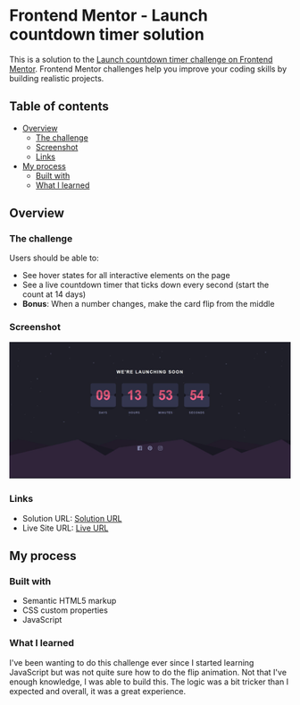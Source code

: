 # Frontend Mentor - Launch countdown timer solution

This is a solution to the [Launch countdown timer challenge on Frontend Mentor](https://www.frontendmentor.io/challenges/launch-countdown-timer-N0XkGfyz-). Frontend Mentor challenges help you improve your coding skills by building realistic projects. 

## Table of contents

- [Overview](#overview)
  - [The challenge](#the-challenge)
  - [Screenshot](#screenshot)
  - [Links](#links)
- [My process](#my-process)
  - [Built with](#built-with)
  - [What I learned](#what-i-learned)

## Overview

### The challenge

Users should be able to:

- See hover states for all interactive elements on the page
- See a live countdown timer that ticks down every second (start the count at 14 days)
- **Bonus**: When a number changes, make the card flip from the middle

### Screenshot

![](images/screenshot.png)

### Links

- Solution URL: [Solution URL](https://github.com/K4UNG/project-18-launch-countdown-timer-frontendmentor)
- Live Site URL: [Live URL](https://k4ung18.netlify.app)

## My process

### Built with

- Semantic HTML5 markup
- CSS custom properties
- JavaScript


### What I learned

I've been wanting to do this challenge ever since I started learning JavaScript but was not quite sure how to do the flip animation. Not that I've enough knowledge, I was able to build this. The logic was a bit tricker than I expected and overall, it was a great experience.